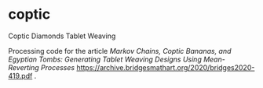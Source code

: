 # coptic
Coptic Diamonds Tablet Weaving

Processing code for the article _Markov Chains, Coptic Bananas, and Egyptian Tombs: Generating Tablet Weaving Designs Using Mean-Reverting Processes_ https://archive.bridgesmathart.org/2020/bridges2020-419.pdf .
